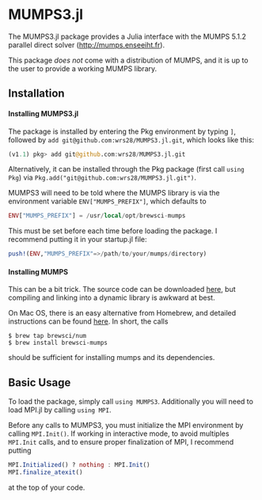 # MUMPS3.jl

The MUMPS3.jl package provides a Julia interface with the MUMPS 5.1.2 parallel direct solver (http://mumps.enseeiht.fr).

This package *does not* come with a distribution of MUMPS, and it is up to the user to provide a working MUMPS library.


## Installation

#### Installing MUMPS3.jl

The package is installed by entering the Pkg environment by typing `]`, followed
by `add git@github.com:wrs28/MUMPS3.jl.git`, which looks like this:
````JULIA
(v1.1) pkg> add git@github.com:wrs28/MUMPS3.jl.git
````

Alternatively, it can be installed through the Pkg package (first call `using Pkg`) via `Pkg.add("git@github.com:wrs28/MUMPS3.jl.git")`.

MUMPS3 will need to be told where the MUMPS library is via the environment variable
`ENV["MUMPS_PREFIX"]`, which defaults to
````JULIA
ENV["MUMPS_PREFIX"] = /usr/local/opt/brewsci-mumps
````
This must be set before each time before loading the package. I recommend putting
it in your startup.jl file:
````JULIA
push!(ENV,"MUMPS_PREFIX"=>/path/to/your/mumps/directory)
````

#### Installing MUMPS

This can be a bit trick. The source code can be downloaded [here](http://mumps.enseeiht.fr),
but compiling and linking into a dynamic library is awkward at best.

On Mac OS, there is an easy alternative from Homebrew, and detailed instructions
can be found [here](https://github.com/JuliaSmoothOptimizers/MUMPS.jl/blob/master/README.md).
In short, the calls
````SHELL
$ brew tap brewsci/num
$ brew install brewsci-mumps
````
should be sufficient for installing mumps and its dependencies.

## Basic Usage

To load the package, simply call `using MUMPS3`. Additionally you will need to load
MPI.jl by calling `using MPI`.

Before any calls to MUMPS3, you must initialize the MPI environment by calling
`MPI.Init()`. If working in interactive mode, to avoid multiples `MPI.Init` calls, and to ensure proper finalization of MPI, I recommend putting
````JULIA
MPI.Initialized() ? nothing : MPI.Init()
MPI.finalize_atexit()
````
at the top of your code.
